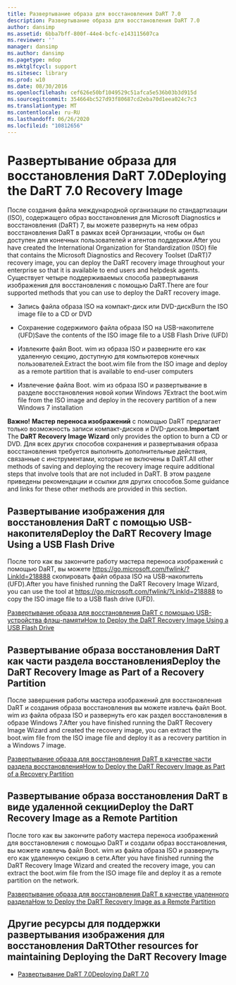 ```yaml
---
title: Развертывание образа для восстановления DaRT 7.0
description: Развертывание образа для восстановления DaRT 7.0
author: dansimp
ms.assetid: 6bba7bff-800f-44e4-bcfc-e143115607ca
ms.reviewer: ''
manager: dansimp
ms.author: dansimp
ms.pagetype: mdop
ms.mktglfcycl: support
ms.sitesec: library
ms.prod: w10
ms.date: 08/30/2016
ms.openlocfilehash: cef626e50bf1049529c51afca5e536b03b3d915d
ms.sourcegitcommit: 354664bc527d93f80687cd2eba70d1eea024c7c3
ms.translationtype: MT
ms.contentlocale: ru-RU
ms.lasthandoff: 06/26/2020
ms.locfileid: "10812656"
---
```

# <span data-ttu-id="ef049-103">Развертывание образа для восстановления DaRT 7.0</span><span class="sxs-lookup"><span data-stu-id="ef049-103">Deploying the DaRT 7.0 Recovery Image</span></span>


<span data-ttu-id="ef049-104">После создания файла международной организации по стандартизации (ISO), содержащего образ восстановления для Microsoft Diagnostics и восстановления (DaRT) 7, вы можете развернуть на нем образ восстановления DaRT в рамках всей Организации, чтобы он был доступен для конечных пользователей и агентов поддержки.</span><span class="sxs-lookup"><span data-stu-id="ef049-104">After you have created the International Organization for Standardization (ISO) file that contains the Microsoft Diagnostics and Recovery Toolset (DaRT)7 recovery image, you can deploy the DaRT recovery image throughout your enterprise so that it is available to end users and helpdesk agents.</span></span> <span data-ttu-id="ef049-105">Существует четыре поддерживаемых способа развертывания изображения для восстановления с помощью DaRT.</span><span class="sxs-lookup"><span data-stu-id="ef049-105">There are four supported methods that you can use to deploy the DaRT recovery image.</span></span>

-   <span data-ttu-id="ef049-106">Запись файла образа ISO на компакт-диск или DVD-диск</span><span class="sxs-lookup"><span data-stu-id="ef049-106">Burn the ISO image file to a CD or DVD</span></span>

-   <span data-ttu-id="ef049-107">Сохранение содержимого файла образа ISO на USB-накопителе (UFD)</span><span class="sxs-lookup"><span data-stu-id="ef049-107">Save the contents of the ISO image file to a USB Flash Drive (UFD)</span></span>

-   <span data-ttu-id="ef049-108">Извлеките файл Boot. wim из образа ISO и разверните его как удаленную секцию, доступную для компьютеров конечных пользователей.</span><span class="sxs-lookup"><span data-stu-id="ef049-108">Extract the boot.wim file from the ISO image and deploy as a remote partition that is available to end-user computers</span></span>

-   <span data-ttu-id="ef049-109">Извлечение файла Boot. wim из образа ISO и развертывание в разделе восстановления новой копии Windows 7</span><span class="sxs-lookup"><span data-stu-id="ef049-109">Extract the boot.wim file from the ISO image and deploy in the recovery partition of a new Windows 7 installation</span></span>

<span data-ttu-id="ef049-110">**Важно!**  **Мастер переноса изображений** с помощью DaRT предлагает только возможность записи компакт-дисков и DVD-дисков.</span><span class="sxs-lookup"><span data-stu-id="ef049-110">**Important** The **DaRT Recovery Image Wizard** only provides the option to burn a CD or DVD.</span></span> <span data-ttu-id="ef049-111">Для всех других способов сохранения и развертывания образа восстановления требуется выполнить дополнительные действия, связанные с инструментами, которые не включены в DaRT.</span><span class="sxs-lookup"><span data-stu-id="ef049-111">All other methods of saving and deploying the recovery image require additional steps that involve tools that are not included in DaRT.</span></span> <span data-ttu-id="ef049-112">В этом разделе приведены рекомендации и ссылки для других способов.</span><span class="sxs-lookup"><span data-stu-id="ef049-112">Some guidance and links for these other methods are provided in this section.</span></span>

 

## <span data-ttu-id="ef049-113">Развертывание изображения для восстановления DaRT с помощью USB-накопителя</span><span class="sxs-lookup"><span data-stu-id="ef049-113">Deploy the DaRT Recovery Image Using a USB Flash Drive</span></span>


<span data-ttu-id="ef049-114">После того как вы закончите работу мастера переноса изображений с помощью DaRT, вы можете <https://go.microsoft.com/fwlink/?LinkId=218888> скопировать файл образа ISO на USB-накопитель (UFD).</span><span class="sxs-lookup"><span data-stu-id="ef049-114">After you have finished running the DaRT Recovery Image Wizard, you can use the tool at <https://go.microsoft.com/fwlink/?LinkId=218888> to copy the ISO image file to a USB flash drive (UFD).</span></span>

[<span data-ttu-id="ef049-115">Развертывание образа для восстановления DaRT с помощью USB-устройства флэш-памяти</span><span class="sxs-lookup"><span data-stu-id="ef049-115">How to Deploy the DaRT Recovery Image Using a USB Flash Drive</span></span>](how-to-deploy-the-dart-recovery-image-using-a-usb-flash-drive-dart-7.md)

## <span data-ttu-id="ef049-116">Развертывание образа восстановления DaRT как части раздела восстановления</span><span class="sxs-lookup"><span data-stu-id="ef049-116">Deploy the DaRT Recovery Image as Part of a Recovery Partition</span></span>


<span data-ttu-id="ef049-117">После завершения работы мастера изображений для восстановления DaRT и создания образа восстановления вы можете извлечь файл Boot. wim из файла образа ISO и развернуть его как раздел восстановления в образе Windows 7.</span><span class="sxs-lookup"><span data-stu-id="ef049-117">After you have finished running the DaRT Recovery Image Wizard and created the recovery image, you can extract the boot.wim file from the ISO image file and deploy it as a recovery partition in a Windows 7 image.</span></span>

[<span data-ttu-id="ef049-118">Развертывание образа для восстановления DaRT в качестве части раздела восстановления</span><span class="sxs-lookup"><span data-stu-id="ef049-118">How to Deploy the DaRT Recovery Image as Part of a Recovery Partition</span></span>](how-to-deploy-the-dart-recovery-image-as-part-of-a-recovery-partition-dart-7.md)

## <span data-ttu-id="ef049-119">Развертывание образа восстановления DaRT в виде удаленной секции</span><span class="sxs-lookup"><span data-stu-id="ef049-119">Deploy the DaRT Recovery Image as a Remote Partition</span></span>


<span data-ttu-id="ef049-120">После того как вы закончите работу мастера переноса изображений для восстановления с помощью DaRT и создали образ восстановления, вы можете извлечь файл Boot. wim из файла образа ISO и развернуть его как удаленную секцию в сети.</span><span class="sxs-lookup"><span data-stu-id="ef049-120">After you have finished running the DaRT Recovery Image Wizard and created the recovery image, you can extract the boot.wim file from the ISO image file and deploy it as a remote partition on the network.</span></span>

[<span data-ttu-id="ef049-121">Развертывание образа для восстановления DaRT в качестве удаленного раздела</span><span class="sxs-lookup"><span data-stu-id="ef049-121">How to Deploy the DaRT Recovery Image as a Remote Partition</span></span>](how-to-deploy-the-dart-recovery-image-as-a-remote-partition-dart-7.md)

## <span data-ttu-id="ef049-122">Другие ресурсы для поддержки развертывания изображения для восстановления DaRT</span><span class="sxs-lookup"><span data-stu-id="ef049-122">Other resources for maintaining Deploying the DaRT Recovery Image</span></span>


-   [<span data-ttu-id="ef049-123">Развертывание DaRT 7.0</span><span class="sxs-lookup"><span data-stu-id="ef049-123">Deploying DaRT 7.0</span></span>](deploying-dart-70-new-ia.md)

 

 





